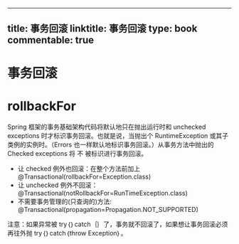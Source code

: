
---
title: 事务回滚
linktitle: 事务回滚
type: book
commentable: true
---

# 事务回滚

# rollbackFor

Spring 框架的事务基础架构代码将默认地只在抛出运行时和 unchecked exceptions 时才标识事务回滚。也就是说，当抛出个 RuntimeException 或其子类例的实例时。（Errors 也一样默认地标识事务回滚。）从事务方法中抛出的 Checked exceptions 将 不 被标识进行事务回滚。

- 让 checked 例外也回滚：在整个方法前加上 @Transactional(rollbackFor=Exception.class)
- 让 unchecked 例外不回滚：@Transactional(notRollbackFor=RunTimeException.class)
- 不需要事务管理的(只查询的)方法: @Transactional(propagation=Propagation.NOT_SUPPORTED)

注意：如果异常被 try｛｝catch｛｝了，事务就不回滚了，如果想让事务回滚必须再往外抛 try｛｝catch｛throw Exception｝。

    